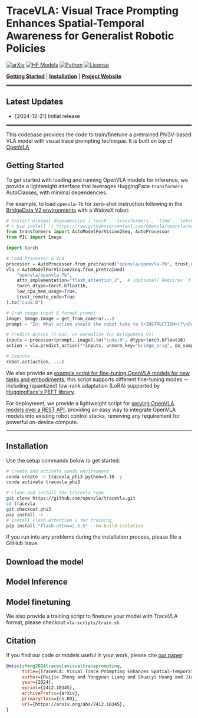 # TraceVLA: Visual Trace Prompting Enhances Spatial-Temporal Awareness for Generalist Robotic Policies

[![arXiv](https://img.shields.io/badge/arXiv-2406.09246-df2a2a.svg?style=for-the-badge)](https://arxiv.org/abs/2412.10345)
[![HF Models](https://img.shields.io/badge/%F0%9F%A4%97-Models-yellow?style=for-the-badge)](https://huggingface.co/openvla/openvla-7b)
[![Python](https://img.shields.io/badge/python-3.10-blue?style=for-the-badge)](https://www.python.org)
[![License](https://img.shields.io/github/license/TRI-ML/prismatic-vlms?style=for-the-badge)](LICENSE)
 
[**Getting Started**](#getting-started) | [**Installation**](#installation) | [**Project Website**](https://tracevla.github.io/)


<hr style="border: 2px solid gray;"></hr>

## Latest Updates
- [2024-12-21] Initial release

<hr style="border: 2px solid gray;"></hr>

This codebase provides the code to train/finetune a pretrained Phi3V-based VLA model with visual trace prompting technique. It is built on top of [OpenVLA](https://tracevla.github.io/)

## Getting Started

To get started with loading and running OpenVLA models for inference, we provide a lightweight interface that leverages
HuggingFace `transformers` AutoClasses, with minimal dependencies.

For example, to load `openvla-7b` for zero-shot instruction following in the
[BridgeData V2 environments](https://rail-berkeley.github.io/bridgedata/) with a WidowX robot:

```python
# Install minimal dependencies (`torch`, `transformers`, `timm`, `tokenizers`, ...)
# > pip install -r https://raw.githubusercontent.com/openvla/openvla/main/requirements-min.txt
from transformers import AutoModelForVision2Seq, AutoProcessor
from PIL import Image

import torch

# Load Processor & VLA
processor = AutoProcessor.from_pretrained("openvla/openvla-7b", trust_remote_code=True)
vla = AutoModelForVision2Seq.from_pretrained(
    "openvla/openvla-7b", 
    attn_implementation="flash_attention_2",  # [Optional] Requires `flash_attn`
    torch_dtype=torch.bfloat16, 
    low_cpu_mem_usage=True, 
    trust_remote_code=True
).to("cuda:0")

# Grab image input & format prompt
image: Image.Image = get_from_camera(...)
prompt = "In: What action should the robot take to {<INSTRUCTION>}?\nOut:"

# Predict Action (7-DoF; un-normalize for BridgeData V2)
inputs = processor(prompt, image).to("cuda:0", dtype=torch.bfloat16)
action = vla.predict_action(**inputs, unnorm_key="bridge_orig", do_sample=False)

# Execute...
robot.act(action, ...)
```

We also provide an [example script for fine-tuning OpenVLA models for new tasks and 
embodiments](./vla-scripts/finetune.py); this script supports different fine-tuning modes -- including (quantized) 
low-rank adaptation (LoRA) supported by [HuggingFace's PEFT library](https://huggingface.co/docs/peft/en/index). 

For deployment, we provide a lightweight script for [serving OpenVLA models over a REST API](./vla-scripts/deploy.py), 
providing an easy way to integrate OpenVLA models into existing robot control stacks, 
removing any requirement for powerful on-device compute.

---

## Installation

Use the setup commands below to get started:

```bash
# Create and activate conda environment
conda create -n tracevla_phi3 python=3.10 -y
conda activate tracevla_phi3

# Clone and install the tracevla repo
git clone https://github.com/openvla/tracevla.git
cd tracevla
git checkout phi3
pip install -e .
# Install Flash Attention 2 for training 
pip install "flash-attn==2.5.5" --no-build-isolation
```
If you run into any problems during the installation process, please file a GitHub Issue.

## Download the model


## Model Inference

## Model finetuning

We also provide a training script to finetune your model with TraceVLA format, please checkout ``vla-scripts/train.sh``.

## Citation

If you find our code or models useful in your work, please cite [our paper](https://arxiv.org/abs/2406.09246):

```bibtex
@misc{zheng2024tracevlavisualtraceprompting,
      title={TraceVLA: Visual Trace Prompting Enhances Spatial-Temporal Awareness for Generalist Robotic Policies}, 
      author={Ruijie Zheng and Yongyuan Liang and Shuaiyi Huang and Jianfeng Gao and Hal Daumé III and Andrey Kolobov and Furong Huang and Jianwei Yang},
      year={2024},
      eprint={2412.10345},
      archivePrefix={arXiv},
      primaryClass={cs.RO},
      url={https://arxiv.org/abs/2412.10345}, 
}
```